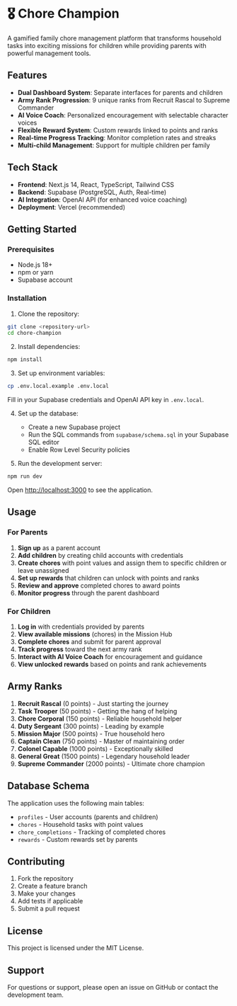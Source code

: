 # 🎖️ Chore Champion

A gamified family chore management platform that transforms household tasks into exciting missions for children while providing parents with powerful management tools.

## Features

- **Dual Dashboard System**: Separate interfaces for parents and children
- **Army Rank Progression**: 9 unique ranks from Recruit Rascal to Supreme Commander
- **AI Voice Coach**: Personalized encouragement with selectable character voices
- **Flexible Reward System**: Custom rewards linked to points and ranks
- **Real-time Progress Tracking**: Monitor completion rates and streaks
- **Multi-child Management**: Support for multiple children per family

## Tech Stack

- **Frontend**: Next.js 14, React, TypeScript, Tailwind CSS
- **Backend**: Supabase (PostgreSQL, Auth, Real-time)
- **AI Integration**: OpenAI API (for enhanced voice coaching)
- **Deployment**: Vercel (recommended)

## Getting Started

### Prerequisites

- Node.js 18+ 
- npm or yarn
- Supabase account

### Installation

1. Clone the repository:
```bash
git clone <repository-url>
cd chore-champion
```

2. Install dependencies:
```bash
npm install
```

3. Set up environment variables:
```bash
cp .env.local.example .env.local
```

Fill in your Supabase credentials and OpenAI API key in `.env.local`.

4. Set up the database:
   - Create a new Supabase project
   - Run the SQL commands from `supabase/schema.sql` in your Supabase SQL editor
   - Enable Row Level Security policies

5. Run the development server:
```bash
npm run dev
```

Open [http://localhost:3000](http://localhost:3000) to see the application.

## Usage

### For Parents

1. **Sign up** as a parent account
2. **Add children** by creating child accounts with credentials
3. **Create chores** with point values and assign them to specific children or leave unassigned
4. **Set up rewards** that children can unlock with points and ranks
5. **Review and approve** completed chores to award points
6. **Monitor progress** through the parent dashboard

### For Children

1. **Log in** with credentials provided by parents
2. **View available missions** (chores) in the Mission Hub
3. **Complete chores** and submit for parent approval
4. **Track progress** toward the next army rank
5. **Interact with AI Voice Coach** for encouragement and guidance
6. **View unlocked rewards** based on points and rank achievements

## Army Ranks

1. **Recruit Rascal** (0 points) - Just starting the journey
2. **Task Trooper** (50 points) - Getting the hang of helping
3. **Chore Corporal** (150 points) - Reliable household helper
4. **Duty Sergeant** (300 points) - Leading by example
5. **Mission Major** (500 points) - True household hero
6. **Captain Clean** (750 points) - Master of maintaining order
7. **Colonel Capable** (1000 points) - Exceptionally skilled
8. **General Great** (1500 points) - Legendary household leader
9. **Supreme Commander** (2000 points) - Ultimate chore champion

## Database Schema

The application uses the following main tables:
- `profiles` - User accounts (parents and children)
- `chores` - Household tasks with point values
- `chore_completions` - Tracking of completed chores
- `rewards` - Custom rewards set by parents

## Contributing

1. Fork the repository
2. Create a feature branch
3. Make your changes
4. Add tests if applicable
5. Submit a pull request

## License

This project is licensed under the MIT License.

## Support

For questions or support, please open an issue on GitHub or contact the development team.